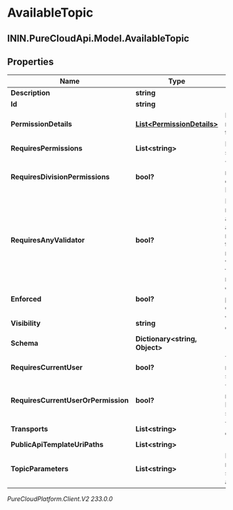 # AvailableTopic

## ININ.PureCloudApi.Model.AvailableTopic

## Properties

|Name | Type | Description | Notes|
|------------ | ------------- | ------------- | -------------|
| **Description** | **string** |  | [optional] |
| **Id** | **string** |  | [optional] |
| **PermissionDetails** | [**List&lt;PermissionDetails&gt;**](PermissionDetails) | Full detailed permissions required to subscribe to the topic | [optional] |
| **RequiresPermissions** | **List&lt;string&gt;** | Permissions required to subscribe to the topic | [optional] |
| **RequiresDivisionPermissions** | **bool?** | True if the subscribing user must belong to the same division as the topic object ID | [optional] |
| **RequiresAnyValidator** | **bool?** | If multiple permissions are required for this topic, such as both requiresCurrentUser and requiresDivisionPermissions, then true here indicates that meeting any one condition will satisfy the requirements; false indicates all conditions must be met. | [optional] |
| **Enforced** | **bool?** | Whether or not the permissions on this topic are enforced | [optional] |
| **Visibility** | **string** | Visibility of this topic (Public or Preview) | [optional] |
| **Schema** | **Dictionary&lt;string, Object&gt;** |  | [optional] |
| **RequiresCurrentUser** | **bool?** | True if the topic user ID is required to match the subscribing user ID | [optional] |
| **RequiresCurrentUserOrPermission** | **bool?** | True if permissions are only required when the topic user ID does not match the subscribing user ID | [optional] |
| **Transports** | **List&lt;string&gt;** | Transports that support events for the topic | [optional] |
| **PublicApiTemplateUriPaths** | **List&lt;string&gt;** |  | [optional] |
| **TopicParameters** | **List&lt;string&gt;** | Parameters in the topic name that can be substituted, in the order they appear in the topic name | [optional] |



_PureCloudPlatform.Client.V2 233.0.0_
